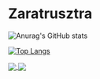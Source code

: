 # Zaratrusztra
<!-- [![Anurag's GitHub stats](https://github-readme-stats.vercel.app/api?username=Zaratrusztra)](https://github.com/Zaratrusztra/github-readme-stats) -->
<!-- [![Readme Card](https://github-readme-stats.vercel.app/api/pin/?username=Zaratrusztra&repo=github-readme-stats)](https://github.com/anuraghazra/github-readme-stats)
 -->
![Anurag's GitHub stats](https://github-readme-stats.vercel.app/api?username=Zaratrusztra&show_icons=true&theme=radical)

[![Top Langs](https://github-readme-stats.vercel.app/api/top-langs/?username=Zaratrusztra)](https://github.com/anuraghazra/github-readme-stats)

<a href="https://github.com/anuraghazra/github-readme-stats">
  <img align="center" src="https://github-readme-stats.vercel.app/api/pin/?username=anuraghazra&repo=github-readme-stats" />
</a>
<a href="https://github.com/anuraghazra/convoychat">
  <img align="center" src="https://github-readme-stats.vercel.app/api/pin/?username=anuraghazra&repo=convoychat" />
</a>
